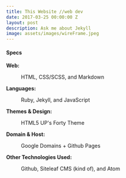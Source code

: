 ```yaml
---
title: This Website //web dev
date: 2017-03-25 00:00:00 Z
layout: post
description: Ask me about Jekyll
image: assets/images/wireFrame.jpeg
---
```


<h4>Specs</h4>
<dl>
	<dt><strong>Web:</strong></dt>
	<dd>
		<p>HTML, CSS/SCSS, and Markdown</p>
	</dd>
	<dt><strong>Languages:</strong></dt>
	<dd>
		<p>Ruby, Jekyll, and JavaScript</p>
	</dd>
	<dt><strong>Themes & Design:</strong></dt>
	<dd>
		<p>HTML5 UP's Forty Theme</p>
	</dd>
	<dt><strong>Domain & Host:</strong></dt>
	<dd>
		<p>Google Domains + Github Pages</p>
	</dd>
	<dt><strong>Other Technologies Used:</strong></dt>
	<dd>
		<p>Github, Siteleaf CMS (kind of), and Atom</p>
	</dd>
</dl>
